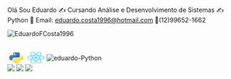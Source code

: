 
Olá Sou Eduardo
✍ Cursando Análise e Desenvolvimento de Sistemas
✍ Python
📩 Email: eduardo.costa1996@hotmail.com
📱(12)99652-1662


![EduardoFCosta1996](https://github-readme-stats.vercel.app/api?username=EduardoFCosta1996&show_icons=true&theme=radical)
<div style="display: inline_block"><br>
  <img align="center" alt="eduardo-Python" height="30" width="40" src="https://raw.githubusercontent.com/devicons/devicon/master/icons/python/python-original.svg">
  <img align="center" alt="eduardo-React" height="30" width="40" src="https://raw.githubusercontent.com/devicons/devicon/master/icons/react/react-original.svg">
  <img align="center" alt="eduardo-Python" height="30" width="60" src="https://img.shields.io/badge/Django-092E20?style=for-the-badge&logo=django&logoColor=white">

</div>


<div> 
  <a href="https://instagram.com/duhfelipec" target="_blank"><img src="https://img.shields.io/badge/-Instagram-%23E4405F?style=for-the-badge&logo=instagram&logoColor=white" target="_blank"></a>
  <a href = "mailto:eduado.costa1996@hotmail.com"><img src="https://img.shields.io/badge/-Gmail-%23333?style=for-the-badge&logo=gmail&logoColor=white" target="_blank"></a>
  <a href="https://www.linkedin.com/in/eduardo-felipe-costa-989478232/" target="_blank"><img src="https://img.shields.io/badge/-LinkedIn-%230077B5?style=for-the-badge&logo=linkedin&logoColor=white" target="_blank"></a> 

</div>
